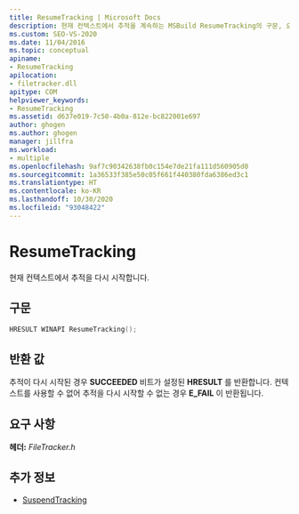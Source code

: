 ```yaml
---
title: ResumeTracking | Microsoft Docs
description: 현재 컨텍스트에서 추적을 계속하는 MSBuild ResumeTracking의 구문, 요구 사항 및 반환 값에 대해 알아봅니다.
ms.custom: SEO-VS-2020
ms.date: 11/04/2016
ms.topic: conceptual
apiname:
- ResumeTracking
apilocation:
- filetracker.dll
apitype: COM
helpviewer_keywords:
- ResumeTracking
ms.assetid: d637e019-7c50-4b0a-812e-bc822001e697
author: ghogen
ms.author: ghogen
manager: jillfra
ms.workload:
- multiple
ms.openlocfilehash: 9af7c90342638fb0c154e7de21fa111d560905d0
ms.sourcegitcommit: 1a36533f385e50c05f661f440380fda6386ed3c1
ms.translationtype: HT
ms.contentlocale: ko-KR
ms.lasthandoff: 10/30/2020
ms.locfileid: "93048422"
---
```

# <a name="resumetracking"></a>ResumeTracking

현재 컨텍스트에서 추적을 다시 시작합니다.

## <a name="syntax"></a>구문

```cpp
HRESULT WINAPI ResumeTracking();
```

## <a name="return-value"></a>반환 값

 추적이 다시 시작된 경우 **SUCCEEDED** 비트가 설정된 **HRESULT** 를 반환합니다. 컨텍스트를 사용할 수 없어 추적을 다시 시작할 수 없는 경우 **E_FAIL** 이 반환됩니다.

## <a name="requirements"></a>요구 사항

 **헤더:** *FileTracker.h*

## <a name="see-also"></a>추가 정보

- [SuspendTracking](../msbuild/suspendtracking.md)